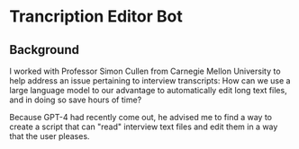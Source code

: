# Trancription Editor Bot

## Background

I worked with Professor Simon Cullen from Carnegie Mellon University to help address an issue pertaining to interview transcripts: How can we use a large language model to our advantage to automatically edit long text files, and in doing so save hours of time? 

Because GPT-4 had recently come out, he advised me to find a way to create a script that can "read" interview text files and edit them in a way that the user pleases. 
